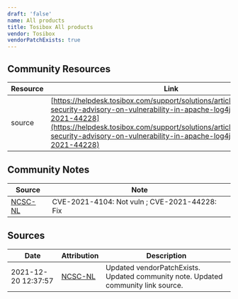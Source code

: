 ```yaml
---
draft: 'false'
name: All products
title: Tosibox All products
vendor: Tosibox
vendorPatchExists: true
---
```



## Community Resources
| Resource | Link |
| --- | --- |
| source | [https://helpdesk.tosibox.com/support/solutions/articles/2100050946-security-advisory-on-vulnerability-in-apache-log4j-library-cve-2021-44228](https://helpdesk.tosibox.com/support/solutions/articles/2100050946-security-advisory-on-vulnerability-in-apache-log4j-library-cve-2021-44228) |

## Community Notes
| Source | Note |
| --- | --- |
| [NCSC-NL](https://github.com/NCSC-NL/log4shell/blob/main/software/README.md) | CVE-2021-4104: Not vuln ; CVE-2021-44228: Fix </ul> |

## Sources
| Date | Attribution | Description |
| --- | --- | --- |
| 2021-12-20 12:37:57 | [NCSC-NL](https://github.com/NCSC-NL/log4shell/blob/main/software/README.md) | Updated vendorPatchExists. Updated community note. Updated community link source.  |
